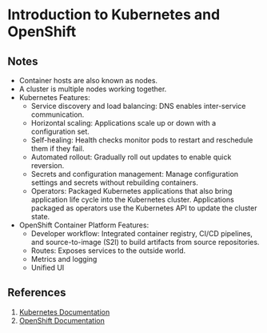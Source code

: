 # Introduction to Kubernetes and OpenShift

## Notes

- Container hosts are also known as nodes.
- A cluster is multiple nodes working together.
- Kubernetes Features:
  - Service discovery and load balancing: DNS enables inter-service communication.
  - Horizontal scaling: Applications scale up or down with a configuration set.
  - Self-healing: Health checks monitor pods to restart and reschedule them if they fail.
  - Automated rollout: Gradually roll out updates to enable quick reversion.
  - Secrets and configuration management: Manage configuration settings and secrets without rebuilding containers.
  - Operators: Packaged Kubernetes applications that also bring application life cycle into the Kubernetes cluster. Applications packaged as operators use the Kubernetes API to update the cluster state.
- OpenShift Container Platform Features:
  - Developer workflow: Integrated container registry, CI/CD pipelines, and source-to-image (S2I) to build artifacts from source repositories.
  - Routes: Exposes services to the outside world.
  - Metrics and logging
  - Unified UI

## References

1. [Kubernetes Documentation](https://kubernetes.io/docs/home/)
2. [OpenShift Documentation](https://docs.openshift.com/online/pro/welcome/index.html)
